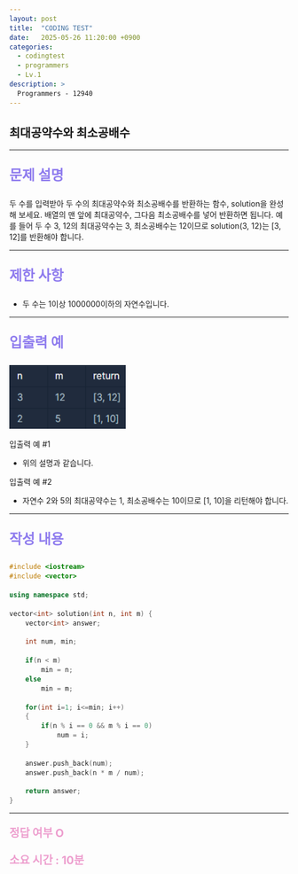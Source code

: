 ```yaml
---
layout: post
title:  "CODING TEST"
date:   2025-05-26 11:20:00 +0900
categories:
  - codingtest
  - programmers
  - Lv.1
description: >
  Programmers - 12940
---
```

## 최대공약수와 최소공배수

---

<p style = "color:#8f7cee; font-size:25px; font-weight:bold">
문제 설명
</p>

두 수를 입력받아 두 수의 최대공약수와 최소공배수를 반환하는 함수, solution을 완성해 보세요. 배열의 맨 앞에 최대공약수, 그다음 최소공배수를 넣어 반환하면 됩니다. 예를 들어 두 수 3, 12의 최대공약수는 3, 최소공배수는 12이므로 solution(3, 12)는 [3, 12]를 반환해야 합니다.

---

<p style = "color:#8f7cee; font-size:25px; font-weight:bold">
제한 사항
</p>

- 두 수는 1이상 1000000이하의 자연수입니다.
---

<p style = "color:#8f7cee; font-size:25px; font-weight:bold">
입출력 예
</p>

<img src = "/assets/img/codingtest/12940.png" width = "210" height = "115">

입출력 예 #1
- 위의 설명과 같습니다.

입출력 예 #2
- 자연수 2와 5의 최대공약수는 1, 최소공배수는 10이므로 [1, 10]을 리턴해야 합니다.

---

<p style = "color:#8f7cee; font-size:25px; font-weight:bold">
작성 내용
</p>

```C++
#include <iostream>
#include <vector>

using namespace std;

vector<int> solution(int n, int m) {
    vector<int> answer;
    
    int num, min;
    
    if(n < m)
        min = n;
    else
        min = m;
    
    for(int i=1; i<=min; i++)
    {
        if(n % i == 0 && m % i == 0)
            num = i;
    }
    
    answer.push_back(num);
    answer.push_back(n * m / num);
    
    return answer;
}
```

---

<p style = "color:#ed9ece; font-size:20px; font-weight:bold">
정답 여부 O
</p>

<p style = "color:#ed9ece; font-size:20px; font-weight:bold">
소요 시간 : 10분
</p>

